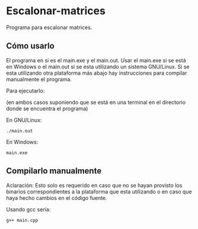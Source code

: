 # Escalonar-matrices
Programa para escalonar matrices.
## Cómo usarlo
El programa en sí es el main.exe y el main.out. Usar el main.exe si se está en Windows o el main.out si se esta utilizando un sistema GNU/Linux. Si se esta utilizando otra plataforma más abajo hay instrucciones para compilar manualmente el programa.

Para ejecutarlo:

(en ambos casos suponiendo que se está en una terminal en el directorio donde se encuentra el programa)

En GNU/Linux:

`./main.out`

En Windows:

`main.exe`

## Compilarlo manualmente
Aclaración: Esto solo es requerido en caso que no se hayan provisto los binarios correspondientes a la plataforma que esta utilizando o en caso que haya hecho cambios en el código fuente.

Usando gcc sería:

`g++ main.cpp`
